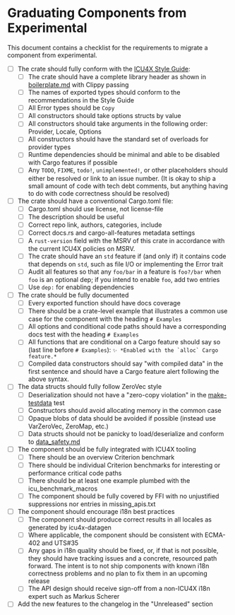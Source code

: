Graduating Components from Experimental
=======================================

This document contains a checklist for the requirements to migrate a component from experimental.

- [ ] The crate should fully conform with the [ICU4X Style Guide](https://github.com/unicode-org/icu4x/blob/main/documents/process/style_guide.md):
  - [ ] The crate should have a complete library header as shown in [boilerplate.md](https://github.com/unicode-org/icu4x/blob/main/documents/process/boilerplate.md) with Clippy passing
  - [ ] The names of exported types should conform to the recommendations in the Style Guide
  - [ ] All Error types should be `Copy`
  - [ ] All constructors should take options structs by value
  - [ ] All constructors should take arguments in the following order: Provider, Locale, Options
  - [ ] All constructors should have the standard set of overloads for provider types
  - [ ] Runtime dependencies should be minimal and able to be disabled with Cargo features if possible
  - [ ] Any `TODO`, `FIXME`, `todo!`, `unimplemented!`, or other placeholders should either be resolved or link to an issue number. (It is okay to ship a small amount of code with tech debt comments, but anything having to do with code correctness should be resolved)
- [ ] The crate should have a conventional Cargo.toml file:
  - [ ] Cargo.toml should use license, not license-file
  - [ ] The description should be useful
  - [ ] Correct repo link, authors, categories, include
  - [ ] Correct docs.rs and cargo-all-features metadata settings
  - [ ] A `rust-version` field with the MSRV of this crate in accordance with the current ICU4X policies on MSRV.
  - [ ] The crate should have an `std` feature if (and only if) it contains code that depends on `std`, such as file I/O or implementing the Error trait
  - [ ] Audit all features so that any `foo/bar` in a feature is `foo?/bar` when `foo` is an optional dep; if you intend to enable `foo`, add two entries
  - [ ] Use `dep:` for enabling dependencies
- [ ] The crate should be fully documented
  - [ ] Every exported function should have docs coverage
  - [ ] There should be a crate-level example that illustrates a common use case for the component with the heading `# Examples`
  - [ ] All options and conditional code paths should have a corresponding docs test with the heading `# Examples`
  - [ ] All functions that are conditional on a Cargo feature should say so (last line before `# Examples`): ```✨ *Enabled with the `alloc` Cargo feature.*```
  - [ ] Compiled data constructors should say "with compiled data" in the first sentence and should have a Cargo feature alert following the above syntax.
- [ ] The data structs should fully follow ZeroVec style
  - [ ] Deserialization should not have a "zero-copy violation" in the [make-testdata](https://github.com/unicode-org/icu4x/blob/main/provider/datagen/tests/make-testdata.rs) test
  - [ ] Constructors should avoid allocating memory in the common case
  - [ ] Opaque blobs of data should be avoided if possible (instead use VarZeroVec, ZeroMap, etc.)
  - [ ] Data structs should not be panicky to load/deserialize and conform to [data_safety.md](https://github.com/unicode-org/icu4x/blob/main/documents/design/data_safety.md)
- [ ] The component should be fully integrated with ICU4X tooling
  - [ ] There should be an overview Criterion benchmark
  - [ ] There should be individual Criterion benchmarks for interesting or performance critical code paths
  - [ ] There should be at least one example plumbed with the icu_benchmark_macros
  - [ ] The component should be fully covered by FFI with no unjustified suppressions nor entries in missing_apis.txt
- [ ] The component should encourage i18n best practices
  - [ ] The component should produce correct results in all locales as generated by icu4x-datagen
  - [ ] Where applicable, the component should be consistent with ECMA-402 and UTS#35
  - [ ] Any gaps in i18n quality should be fixed, or, if that is not possible, they should have tracking issues and a concrete, resourced path forward. The intent is to not ship components with known i18n correctness problems and no plan to fix them in an upcoming release
  - [ ] The API design should receive sign-off from a non-ICU4X i18n expert such as Markus Scherer
- [ ] Add the new features to the changelog in the "Unreleased" section
